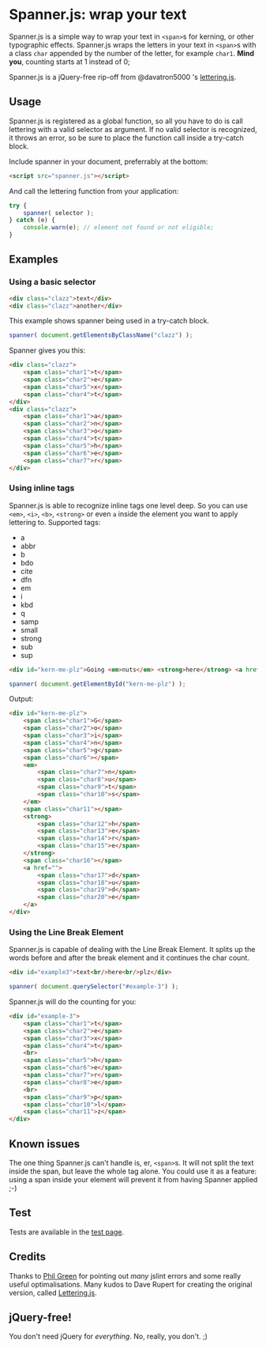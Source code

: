 # Spanner.js: wrap your text

Spanner.js is a simple way to wrap your text in `<span>`s for kerning, or other typographic effects. Spanner.js wraps the letters in your text in `<span>`s with a class `char` appended by the number of the letter, for example `char1`. __Mind you__, counting starts at 1 instead of 0;

Spanner.js is a jQuery-free rip-off from @davatron5000 's [lettering.js](https://github.com/davatron5000/Lettering.js).

## Usage
Spanner.js is registered as a global function, so all you have to do is call lettering with a valid selector as argument. If no valid selector is recognized, it throws an error, so be sure to place the function call inside a try-catch block.


Include spanner in your document, preferrably at the bottom:

````html
<script src="spanner.js"></script>
````

And call the lettering function from your application:

````javascript
try {
	spanner( selector );
} catch (e) {
	console.warn(e); // element not found or not eligible;
}
````

## Examples

### Using a basic selector

````html
<div class="clazz">text</div>
<div class="clazz">another</div>
````

This example shows spanner being used in a try-catch block.

````javascript
spanner( document.getElementsByClassName("clazz") );
````

Spanner gives you this:

````html
<div class="clazz">
	<span class="char1">t</span>
	<span class="char2">e</span>
	<span class="char5">x</span>
	<span class="char4">t</span>
</div>
<div class="clazz">
	<span class="char1">a</span>
	<span class="char2">n</span>
	<span class="char3">o</span>
	<span class="char4">t</span>
	<span class="char5">h</span>
	<span class="char6">e</span>
	<span class="char7">r</span>
</div>
````

### Using inline tags
Spanner.js is able to recognize inline tags one level deep. So you can use `<em>`, `<i>`, `<b>`, `<strong>` or even `a` inside the element you want to apply lettering to. Supported tags:

* a 
* abbr
* b 
* bdo
* cite
* dfn
* em 
* i 
* kbd
* q
* samp
* small
* strong 
* sub
* sup

````html
<div id="kern-me-plz">Going <em>nuts</em> <strong>here</strong> <a href="">dude</a></div>
````

````javascript
spanner( document.getElementById("kern-me-plz") );
````

Output:

````html
<div id="kern-me-plz">
	<span class="char1">G</span>
	<span class="char2">o</span>
	<span class="char3">i</span>
	<span class="char4">n</span>
	<span class="char5">g</span>
	<span class="char6"></span> 
	<em>
		<span class="char7">n</span>
		<span class="char8">u</span>
		<span class="char9">t</span>
		<span class="char10">s</span>
	</em>
	<span class="char11"></span>
	<strong>
		<span class="char12">h</span>
		<span class="char13">e</span>
		<span class="char14">r</span>
		<span class="char15">e</span>
	</strong>
	<span class="char16"></span>
	<a href="">
		<span class="char17">d</span>
		<span class="char18">u</span>
		<span class="char19">d</span>
		<span class="char20">e</span>
	</a>
</div>
````

### Using the Line Break Element
Spanner.js is capable of dealing with the Line Break Element. It splits up the words before and after the break element and it continues the char count.

````html
<div id="example3">text<br/>here<br/>plz</div>
````

````javascript
spanner( document.querySelector("#example-3") );
````

Spanner.js will do the counting for you:

````html
<div id="example-3">
	<span class="char1">t</span>
	<span class="char2">e</span>
	<span class="char3">x</span>
	<span class="char4">t</span>
	<br>
	<span class="char5">h</span>
	<span class="char6">e</span>
	<span class="char7">r</span>
	<span class="char8">e</span>
	<br>
	<span class="char9">p</span>
	<span class="char10">l</span>
	<span class="char11">z</span>
</div>
````

## Known issues
The one thing Spanner.js can't handle is, er, `<span>`s. It will not split the text inside the span, but leave the whole tag alone. You could use it as a feature: using a span inside your element will prevent it from having Spanner applied ;-)

## Test
Tests are available in the [test page](test.html).

## Credits
Thanks to [Phil Green](https://github.com/ShirtlessKirk) for pointing out _many_ jslint errors and some really useful optimalisations.
Many kudos to Dave Rupert for creating the original version, called [Lettering.js](https://github.com/davatron5000/Lettering.js).

## jQuery-free!
You don't need jQuery for _everything_. No, really, you don't. ;)
